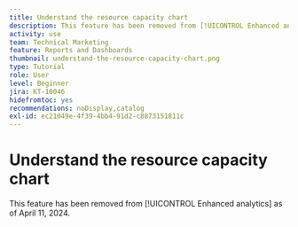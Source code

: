 ```yaml
---
title: Understand the resource capacity chart
description: This feature has been removed from [!UICONTROL Enhanced analytics] as of April 11, 2024.
activity: use
team: Technical Marketing
feature: Reports and Dashboards
thumbnail: understand-the-resource-capacity-chart.png
type: Tutorial
role: User
level: Beginner
jira: KT-10046
hidefromtoc: yes
recommendations: noDisplay,catalog
exl-id: ec21049e-4f39-4bb4-91d2-c8873151811c
---
```

# Understand the resource capacity chart

This feature has been removed from [!UICONTROL Enhanced analytics] as of April 11, 2024.

